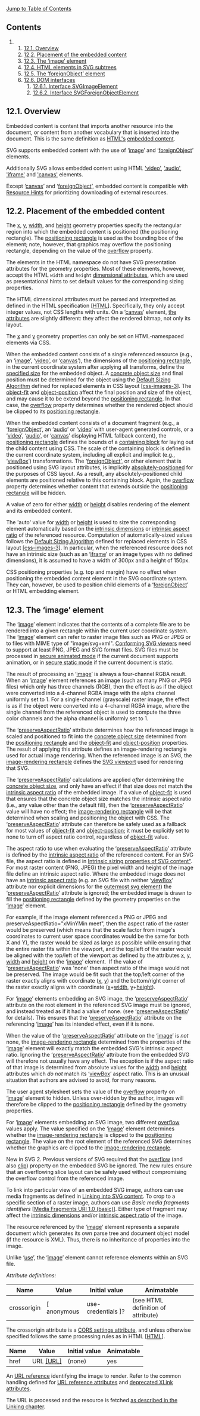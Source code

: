 [Jump to Table of Contents](#toc)

Contents
--------

1.  1.  [12.1. Overview](https://www.w3.org/TR/SVG2/embedded.html#Overview)
    2.  [12.2. Placement of the embedded content](https://www.w3.org/TR/SVG2/embedded.html#Placement)
    3.  [12.3. The ‘image’ element](https://www.w3.org/TR/SVG2/embedded.html#ImageElement)
    4.  [12.4. HTML elements in SVG subtrees](https://www.w3.org/TR/SVG2/embedded.html#HTMLElements)
    5.  [12.5. The ‘foreignObject’ element](https://www.w3.org/TR/SVG2/embedded.html#ForeignObjectElement)
    6.  [12.6. DOM interfaces](https://www.w3.org/TR/SVG2/embedded.html#DOMInterfaces)
        1.  [12.6.1. Interface SVGImageElement](https://www.w3.org/TR/SVG2/embedded.html#InterfaceSVGImageElement)
        2.  [12.6.2. Interface SVGForeignObjectElement](https://www.w3.org/TR/SVG2/embedded.html#InterfaceSVGForeignObjectElement)

12.1. Overview[](#Overview)
---------------------------

Embedded content is content that imports another resource into the document, or content from another vocabulary that is inserted into the document. This is the same definition as [HTML's](https://html.spec.whatwg.org/multipage/) [embedded content](https://html.spec.whatwg.org/multipage/embedded-content.html#embedded-content).

SVG supports embedded content with the use of ‘[image](https://www.w3.org/TR/SVG2/embedded.html#ImageElement)’ and ‘[foreignObject](https://www.w3.org/TR/SVG2/embedded.html#ForeignObjectElement)’ elements.

Additionally SVG allows embedded content using HTML ['video'](https://html.spec.whatwg.org/multipage/media.html#the-video-element), ['audio'](https://html.spec.whatwg.org/multipage/media.html#the-audio-element), ['iframe'](https://html.spec.whatwg.org/multipage/iframe-embed-object.html#the-iframe-element) and ['canvas'](https://html.spec.whatwg.org/multipage/canvas.html#the-canvas-element) elements.

Except ‘[canvas](https://www.w3.org/TR/SVG2/embedded.html#HTMLElements)’ and ‘[foreignObject](https://www.w3.org/TR/SVG2/embedded.html#ForeignObjectElement)’, embedded content is compatible with [Resource Hints](https://www.w3.org/TR/resource-hints/) for prioritizing downloading of external resources.

12.2. Placement of the embedded content[](#Placement)
-----------------------------------------------------

The [x](https://www.w3.org/TR/SVG2/geometry.html#XProperty), [y](https://www.w3.org/TR/SVG2/geometry.html#YProperty), [width](https://www.w3.org/TR/SVG2/geometry.html#Sizing), and [height](https://www.w3.org/TR/SVG2/geometry.html#Sizing) geometry properties specify the rectangular region into which the embedded content is positioned (the positioning rectangle). The [positioning rectangle](https://www.w3.org/TR/SVG2/embedded.html#TermPositioningRectangle) is used as the bounding box of the element; note, however, that graphics may overflow the positioning rectangle, depending on the value of the [overflow](https://www.w3.org/TR/SVG2/render.html#OverflowAndClipProperties) property.

The elements in the HTML namespace do not have SVG presentation attributes for the geometry properties. Most of these elements, however, accept the HTML `width` and `height` [dimensional attributes](https://html.spec.whatwg.org/multipage/embedded-content-other.html#dimension-attributes), which are used as presentational hints to set default values for the corresponding sizing properties.

The HTML dimensional attributes must be parsed and interpretted as defined in the HTML specification \[[HTML](https://www.w3.org/TR/SVG2/refs.html#ref-html)\]. Specifically, they only accept integer values, not CSS lengths with units. On a ‘[canvas](https://www.w3.org/TR/SVG2/embedded.html#HTMLElements)’ element, [the attributes](https://html.spec.whatwg.org/multipage/canvas.html#the-canvas-element:the-canvas-element-19) are slightly different: they affect the rendered bitmap, not only its layout.

The [x](https://www.w3.org/TR/SVG2/geometry.html#XProperty) and [y](https://www.w3.org/TR/SVG2/geometry.html#YProperty) geometry properties can only be set on HTML-namespaced elements via CSS.

When the embedded content consists of a single referenced resource (e.g., an ‘[image](https://www.w3.org/TR/SVG2/embedded.html#ImageElement)’, ‘[video](https://www.w3.org/TR/SVG2/embedded.html#HTMLElements)’, or ‘[canvas](https://www.w3.org/TR/SVG2/embedded.html#HTMLElements)’), the dimensions of the [positioning rectangle](https://www.w3.org/TR/SVG2/embedded.html#TermPositioningRectangle), in the current coordinate system after applying all transforms, define the [specified size](https://www.w3.org/TR/css3-images#specified-size) for the embedded object. A [concrete object size](https://www.w3.org/TR/css3-images#concrete-object-size) and final position must be determined for the object using the [Default Sizing Algorithm](https://www.w3.org/TR/css3-images/#default-sizing) defined for replaced elements in CSS layout \[[css-images-3](https://www.w3.org/TR/SVG2/refs.html#ref-css-images-3)\]. The [object-fit](https://www.w3.org/TR/css3-images/#the-object-fit) and [object-position](https://www.w3.org/TR/css3-images/#the-object-position) affect the final position and size of the object, and may cause it to be extend beyond the [positioning rectangle](https://www.w3.org/TR/SVG2/embedded.html#TermPositioningRectangle). In that case, the [overflow](https://www.w3.org/TR/SVG2/render.html#OverflowAndClipProperties) property determines whether the rendered object should be clipped to its [positioning rectangle](https://www.w3.org/TR/SVG2/embedded.html#TermPositioningRectangle).

When the embedded content consists of a document fragment (e.g., a ‘[foreignObject](https://www.w3.org/TR/SVG2/embedded.html#ForeignObjectElement)’, an ‘[audio](https://www.w3.org/TR/SVG2/embedded.html#HTMLElements)’ or ‘[video](https://www.w3.org/TR/SVG2/embedded.html#HTMLElements)’ with user-agent generated controls, or a ‘[video](https://www.w3.org/TR/SVG2/embedded.html#HTMLElements)’, ‘[audio](https://www.w3.org/TR/SVG2/embedded.html#HTMLElements)’, or ‘[canvas](https://www.w3.org/TR/SVG2/embedded.html#HTMLElements)’ displaying HTML fallback content), the [positioning rectangle](https://www.w3.org/TR/SVG2/embedded.html#TermPositioningRectangle) defines the bounds of a [containing block](https://www.w3.org/TR/CSS21/visuren.html#containing-block) for laying out the child content using CSS. The scale of the containing block is defined in the current coordinate system, including all explicit and implicit (e.g., ‘[viewBox](https://www.w3.org/TR/SVG2/coords.html#ViewBoxAttribute)’) transformations. The ‘[foreignObject](https://www.w3.org/TR/SVG2/embedded.html#ForeignObjectElement)’, or other element that is positioned using SVG layout attributes, is implicitly [absolutely-positioned](https://www.w3.org/TR/CSS21/visuren.html#propdef-position) for the purposes of CSS layout. As a result, any absolutely-positioned child elements are positioned relative to this containing block. Again, the [overflow](https://www.w3.org/TR/SVG2/render.html#OverflowAndClipProperties) property determines whether content that extends outside the [positioning rectangle](https://www.w3.org/TR/SVG2/embedded.html#TermPositioningRectangle) will be hidden.

A value of zero for either [width](https://www.w3.org/TR/SVG2/geometry.html#Sizing) or [height](https://www.w3.org/TR/SVG2/geometry.html#Sizing) disables rendering of the element and its embedded content.

The 'auto' value for [width](https://www.w3.org/TR/SVG2/geometry.html#Sizing) or [height](https://www.w3.org/TR/SVG2/geometry.html#Sizing) is used to size the corresponding element automatically based on the [intrinsic dimensions](https://www.w3.org/TR/css3-images#intrinsic-dimensions) or [intrinsic aspect ratio](https://www.w3.org/TR/css3-images#intrinsic-aspect-ratio) of the referenced resource. Computation of automatically-sized values follows the [Default Sizing Algorithm](https://www.w3.org/TR/css3-images/#default-sizing) defined for replaced elements in CSS layout \[[css-images-3](https://www.w3.org/TR/SVG2/refs.html#ref-css-images-3)\]. In particular, when the referenced resource does not have an intrinsic size (such as an ‘[iframe](https://www.w3.org/TR/SVG2/embedded.html#HTMLElements)’ or an image types with no defined dimensions), it is assumed to have a width of 300px and a height of 150px.

CSS positioning properties (e.g. top and margin) have no effect when positioning the embedded content element in the SVG coordinate system. They can, however, be used to position child elements of a ‘[foreignObject](https://www.w3.org/TR/SVG2/embedded.html#ForeignObjectElement)’ or HTML embedding element.

12.3. The ‘image’ element[](#ImageElement)
------------------------------------------

The ‘[image](https://www.w3.org/TR/SVG2/embedded.html#ImageElement)’ element indicates that the contents of a complete file are to be rendered into a given rectangle within the current user coordinate system. The ‘[image](https://www.w3.org/TR/SVG2/embedded.html#ImageElement)’ element can refer to raster image files such as PNG or JPEG or to files with MIME type of "image/svg+xml". [Conforming SVG viewers](https://www.w3.org/TR/SVG2/conform.html#ConformingSVGViewers) need to support at least PNG, JPEG and SVG format files. SVG files must be processed in [secure animated mode](https://www.w3.org/TR/SVG2/conform.html#secure-animated-mode) if the current document supports animation, or in [secure static mode](https://www.w3.org/TR/SVG2/conform.html#secure-static-mode) if the current document is static.

The result of processing an ‘[image](https://www.w3.org/TR/SVG2/embedded.html#ImageElement)’ is always a four-channel RGBA result. When an ‘[image](https://www.w3.org/TR/SVG2/embedded.html#ImageElement)’ element references an image (such as many PNG or JPEG files) which only has three channels (RGB), then the effect is as if the object were converted into a 4-channel RGBA image with the alpha channel uniformly set to 1. For a single-channel (grayscale) raster image, the effect is as if the object were converted into a 4-channel RGBA image, where the single channel from the referenced object is used to compute the three color channels and the alpha channel is uniformly set to 1.

The ‘[preserveAspectRatio](https://www.w3.org/TR/SVG2/coords.html#PreserveAspectRatioAttribute)’ attribute determines how the referenced image is scaled and positioned to fit into the [concrete object size](https://www.w3.org/TR/css3-images#concrete-object-size) determined from the [positioning rectangle](https://www.w3.org/TR/SVG2/embedded.html#TermPositioningRectangle) and the [object-fit](https://www.w3.org/TR/css3-images/#the-object-fit) and [object-position](https://www.w3.org/TR/css3-images/#the-object-position) properties. The result of applying this attribute defines an image-rendering rectangle used for actual image rendering. When the referenced image is an SVG, the [image-rendering rectangle](https://www.w3.org/TR/SVG2/embedded.html#TermImageRenderingRectangle) defines the [SVG viewport](https://www.w3.org/TR/SVG2/coords.html#TermSVGViewport) used for rendering that SVG.

The ‘[preserveAspectRatio](https://www.w3.org/TR/SVG2/coords.html#PreserveAspectRatioAttribute)’ calculations are applied _after_ determining the [concrete object size](https://www.w3.org/TR/css3-images#concrete-object-size), and only have an effect if that size does not match the [intrinsic aspect ratio](https://www.w3.org/TR/css3-images#intrinsic-aspect-ratio) of the embedded image. If a value of [object-fit](https://www.w3.org/TR/css3-images/#the-object-fit) is used that ensures that the concrete object size matches the intrinsic aspect ratio (i.e., any value other than the default fill), then the ‘[preserveAspectRatio](https://www.w3.org/TR/SVG2/coords.html#PreserveAspectRatioAttribute)’ value will have no effect; the [image-rendering rectangle](https://www.w3.org/TR/SVG2/embedded.html#TermImageRenderingRectangle) will be that determined when scaling and positioning the object with CSS. The ‘[preserveAspectRatio](https://www.w3.org/TR/SVG2/coords.html#PreserveAspectRatioAttribute)’ attribute can therefore be safely used as a fallback for most values of [object-fit](https://www.w3.org/TR/css3-images/#the-object-fit) and [object-position](https://www.w3.org/TR/css3-images/#the-object-position); it must be explicitly set to none to turn off aspect ratio control, regardless of [object-fit](https://www.w3.org/TR/css3-images/#the-object-fit) value.

The aspect ratio to use when evaluating the ‘[preserveAspectRatio](https://www.w3.org/TR/SVG2/coords.html#PreserveAspectRatioAttribute)’ attribute is defined by the [intrinsic aspect ratio](https://www.w3.org/TR/css3-images#intrinsic-aspect-ratio) of the referenced content. For an SVG file, the aspect ratio is defined in [Intrinsic sizing properties of SVG content"](https://www.w3.org/TR/SVG2/coords.html#SizingSVGInCSS). For most raster content (PNG, JPEG) the pixel width and height of the image file define an intrinsic aspect ratio. Where the embedded image does not have an [intrinsic aspect ratio](https://www.w3.org/TR/css3-images#intrinsic-aspect-ratio) (e.g. an SVG file with neither ‘[viewBox](https://www.w3.org/TR/SVG2/coords.html#ViewBoxAttribute)’ attribute nor explicit dimensions for the [outermost svg element](https://www.w3.org/TR/SVG2/struct.html#TermOutermostSVGElement)) the ‘[preserveAspectRatio](https://www.w3.org/TR/SVG2/coords.html#PreserveAspectRatioAttribute)’ attribute is ignored; the embedded image is drawn to fill the [positioning rectangle](https://www.w3.org/TR/SVG2/embedded.html#TermPositioningRectangle) defined by the geometry properties on the ‘[image](https://www.w3.org/TR/SVG2/embedded.html#ImageElement)’ element.

For example, if the image element referenced a PNG or JPEG and preserveAspectRatio="xMinYMin meet", then the aspect ratio of the raster would be preserved (which means that the scale factor from image's coordinates to current user space coordinates would be the same for both X and Y), the raster would be sized as large as possible while ensuring that the entire raster fits within the viewport, and the top/left of the raster would be aligned with the top/left of the viewport as defined by the attributes [x](https://www.w3.org/TR/SVG2/geometry.html#XProperty), [y](https://www.w3.org/TR/SVG2/geometry.html#YProperty), [width](https://www.w3.org/TR/SVG2/geometry.html#Sizing) and [height](https://www.w3.org/TR/SVG2/geometry.html#Sizing) on the ‘[image](https://www.w3.org/TR/SVG2/embedded.html#ImageElement)’ element.  If the value of ‘[preserveAspectRatio](https://www.w3.org/TR/SVG2/coords.html#PreserveAspectRatioAttribute)’ was 'none' then aspect ratio of the image would not be preserved. The image would be fit such that the top/left corner of the raster exactly aligns with coordinate ([x](https://www.w3.org/TR/SVG2/geometry.html#XProperty), [y](https://www.w3.org/TR/SVG2/geometry.html#YProperty)) and the bottom/right corner of the raster exactly aligns with coordinate ([x](https://www.w3.org/TR/SVG2/geometry.html#XProperty)+[width](https://www.w3.org/TR/SVG2/geometry.html#Sizing), [y](https://www.w3.org/TR/SVG2/geometry.html#YProperty)+[height](https://www.w3.org/TR/SVG2/geometry.html#Sizing)).

For ‘[image](https://www.w3.org/TR/SVG2/embedded.html#ImageElement)’ elements embedding an SVG image, the ‘[preserveAspectRatio](https://www.w3.org/TR/SVG2/coords.html#PreserveAspectRatioAttribute)’ attribute on the root element in the referenced SVG image must be ignored, and instead treated as if it had a value of none. (see ‘[preserveAspectRatio](https://www.w3.org/TR/SVG2/coords.html#PreserveAspectRatioAttribute)’ for details). This ensures that the ‘[preserveAspectRatio](https://www.w3.org/TR/SVG2/coords.html#PreserveAspectRatioAttribute)’ attribute on the referencing ‘[image](https://www.w3.org/TR/SVG2/embedded.html#ImageElement)’ has its intended effect, even if it is none.

When the value of the ‘[preserveAspectRatio](https://www.w3.org/TR/SVG2/coords.html#PreserveAspectRatioAttribute)’ attribute on the ‘[image](https://www.w3.org/TR/SVG2/embedded.html#ImageElement)’ is _not_ none, the [image-rendering rectangle](https://www.w3.org/TR/SVG2/embedded.html#TermImageRenderingRectangle) determined from the properties of the ‘[image](https://www.w3.org/TR/SVG2/embedded.html#ImageElement)’ element will exactly match the embedded SVG's intrinsic aspect ratio. Ignoring the ‘[preserveAspectRatio](https://www.w3.org/TR/SVG2/coords.html#PreserveAspectRatioAttribute)’ attribute from the embedded SVG will therefore not usually have any effect. The exception is if the aspect ratio of that image is determined from absolute values for the [width](https://www.w3.org/TR/SVG2/geometry.html#Sizing) and [height](https://www.w3.org/TR/SVG2/geometry.html#Sizing) attributes which _do not_ match its ‘[viewBox](https://www.w3.org/TR/SVG2/coords.html#ViewBoxAttribute)’ aspect ratio. This is an unusual situation that authors are advised to avoid, for many reasons.

The user agent stylesheet sets the value of the [overflow](https://www.w3.org/TR/SVG2/render.html#OverflowAndClipProperties) property on ‘[image](https://www.w3.org/TR/SVG2/embedded.html#ImageElement)’ element to hidden. Unless over-ridden by the author, images will therefore be clipped to the [positioning rectangle](https://www.w3.org/TR/SVG2/embedded.html#TermPositioningRectangle) defined by the geometry properties.

For ‘[image](https://www.w3.org/TR/SVG2/embedded.html#ImageElement)’ elements embedding an SVG image, two different [overflow](https://www.w3.org/TR/SVG2/render.html#OverflowAndClipProperties) values apply. The value specified on the ‘[image](https://www.w3.org/TR/SVG2/embedded.html#ImageElement)’ element determines whether the [image-rendering rectangle](https://www.w3.org/TR/SVG2/embedded.html#TermImageRenderingRectangle) is clipped to the [positioning rectangle](https://www.w3.org/TR/SVG2/embedded.html#TermPositioningRectangle). The value on the root element of the referenced SVG determines whether the graphics are clipped to the [image-rendering rectangle](https://www.w3.org/TR/SVG2/embedded.html#TermImageRenderingRectangle).

New in SVG 2. Previous versions of SVG required that the [overflow](https://www.w3.org/TR/SVG2/render.html#OverflowAndClipProperties) (and also [clip](https://drafts.fxtf.org/css-masking-1/#propdef-clip)) property on the embedded SVG be ignored. The new rules ensure that an overflowing slice layout can be safely used without compromising the overflow control from the referenced image.

To link into particular view of an embedded SVG image, authors can use media fragments as defined in [Linking into SVG content](https://www.w3.org/TR/SVG2/linking.html#LinksIntoSVG). To crop to a specific section of a raster image, authors can use _Basic media fragments identifiers_ \[[Media Fragments URI 1.0 (basic)](https://www.w3.org/TR/SVG2/refs.html#ref-media-frags)\]. Either type of fragment may affect the [intrinsic dimensions](https://www.w3.org/TR/css3-images#intrinsic-dimensions) and/or [intrinsic aspect ratio](https://www.w3.org/TR/css3-images#intrinsic-aspect-ratio) of the image.

The resource referenced by the ‘[image](https://www.w3.org/TR/SVG2/embedded.html#ImageElement)’ element represents a separate document which generates its own parse tree and document object model (if the resource is XML). Thus, there is no inheritance of properties into the image.

Unlike ‘[use](https://www.w3.org/TR/SVG2/struct.html#UseElement)’, the ‘[image](https://www.w3.org/TR/SVG2/embedded.html#ImageElement)’ element cannot reference elements within an SVG file.

_Attribute definitions:_

| Name | Value | Initial value | Animatable |
| --- | --- | --- | --- |
| crossorigin | \[ anonymous | use-credentials \]? | (see HTML definition of attribute) | yes |

The crossorigin attribute is a [CORS settings attribute](https://html.spec.whatwg.org/multipage/urls-and-fetching.html#cors-settings-attribute), and unless otherwise specified follows the same processing rules as in HTML \[[HTML](https://www.w3.org/TR/SVG2/refs.html#ref-html)\].

| Name | Value | Initial value | Animatable |
| --- | --- | --- | --- |
| href | URL [\[URL\]](https://www.w3.org/TR/SVG2/types.html#attribute-url) | (none) | yes |

An [URL reference](https://www.w3.org/TR/SVG2/linking.html#URLReference) identifying the image to render. Refer to the common handling defined for [URL reference attributes](https://www.w3.org/TR/SVG2/linking.html#linkRefAttrs) and [deprecated XLink attributes](https://www.w3.org/TR/SVG2/linking.html#XLinkRefAttrs).

The URL is processed and the resource is fetched [as described in the Linking chapter](https://www.w3.org/TR/SVG2/linking.html#processingURL).

<?xml version="1.0" standalone="no"?>
<svg width="4in" height="3in"
     xmlns="http://www.w3.org/2000/svg">
  <desc>This graphic links to an external image
  </desc>
  <image x="200" y="200" width="100px" height="100px"
         href="myimage.png">
    <title>My image</title>
  </image>
</svg>

Since image references always refer to a complete document, a target-only URL is treated as a link to the same file, which is rendered again as an independent embedded image. Since the embedded image is processed in a secure mode, its own embedded references are not processed, preventing infinite recursion.

```
<?xml version="1.0" standalone="no"?>
<svg width="5cm" height="3cm" viewBox="0 0 50 30"
     xmlns="http://www.w3.org/2000/svg"
     xmlns:xlink="http://www.w3.org/1999/xlink">
  <title>Recursive SVG</title>
  <desc>An SVG with two recursive image reference to itself.
    One reference uses the file name as a relative URL,
    the other uses a target fragment only.
    When viewed in a processing mode that supports external file references,
    the embedded images should be rendered;
    however, the embedded image must be processed in secure mode,
    so the recursion only happens once.
    The appearance should be three nested red circles in a bulls-eye pattern;
    the innermost circle has solid fill because of target styles.
  </desc>
  <style type="text/css">
    #target:target {
      fill: red;
    }
  </style>
  <circle id="target"
          stroke="red" stroke-width="5" fill="none"
          cx="50%" cy="50%" r="12" />
  <image xlink:href="recursive-image.svg"
         x="25%" y="25%" width="50%" height="50%" />
  <image xlink:href="#target"
         x="45%" y="45%" width="10%" height="10%" />
</svg>
```

![](https://www.w3.org/TR/SVG2/images/embedded/recursive-image.png)

Example recursive-image

[View this example as SVG (SVG-enabled browsers only)](https://www.w3.org/TR/SVG2/images/embedded/recursive-image.svg)

12.4. HTML elements in SVG subtrees[](#HTMLElements)
----------------------------------------------------

The following HTML elements render when included in an SVG subtree as a child of a [container element](https://www.w3.org/TR/SVG2/struct.html#TermContainerElement) and when using the [HTML namespace](https://html.spec.whatwg.org/multipage/infrastructure.html#xml):

*   ['video'](https://html.spec.whatwg.org/multipage/media.html#the-video-element)
*   ['audio'](https://html.spec.whatwg.org/multipage/media.html#the-audio-element)
*   ['iframe'](https://html.spec.whatwg.org/multipage/iframe-embed-object.html#the-iframe-element)
*   ['canvas'](https://html.spec.whatwg.org/multipage/canvas.html#the-canvas-element)

```
<svg xmlns="http://www.w3.org/2000/svg" xmlns:html="http://www.w3.org/1999/xhtml">
  <html:video src="file.mp4" controls="controls">
  </html:video>
</svg>
```

HTML elements, in the HTML namespace, used as children of ['video'](https://html.spec.whatwg.org/multipage/media.html#the-video-element), ['audio'](https://html.spec.whatwg.org/multipage/media.html#the-audio-element), ['iframe'](https://html.spec.whatwg.org/multipage/iframe-embed-object.html#the-iframe-element) and ['canvas'](https://html.spec.whatwg.org/multipage/canvas.html#the-canvas-element) elements within an SVG document fragment behave as specified in HTML. This applies in particular to [fallback content](https://html.spec.whatwg.org/multipage/dom.html#fallback-content); if fallback content is rendered, the embedded element behaves like an SVG ‘[foreignObject](https://www.w3.org/TR/SVG2/embedded.html#ForeignObjectElement)’ element to contain the HTML content. This would occur, for example, for a ‘[video](https://www.w3.org/TR/SVG2/embedded.html#HTMLElements)’ element if the user agent does not support the specified video formats, or for a ‘[canvas](https://www.w3.org/TR/SVG2/embedded.html#HTMLElements)’ element if scripting is disabled.

```
<svg xmlns="http://www.w3.org/2000/svg" xmlns:html="http://www.w3.org/1999/xhtml">
  <html:video src="http://example.org/dummyvideo" controls="controls">
    <html:p>The video format is not supported by this browser.</html:p>
  </html:video>
</svg>
```

The HTML specification is applicable also for the ['track'](https://html.spec.whatwg.org/multipage/media.html#the-track-element) and ['source'](https://html.spec.whatwg.org/multipage/embedded-content.html#the-source-element) elements.

```
<svg xmlns="http://www.w3.org/2000/svg" xmlns:html="http://www.w3.org/1999/xhtml">
  <html:video src="file.mp4" controls="controls">
    <html:source src="file.webm" type='video/webm;codecs="vp8, vorbis"'/>
    <html:source src="file.mp4" type='video/mp4;codecs="avc1.42E01E, mp4a.40.2"'/>
  </html:video>
</svg>
```

Currently, within an SVG subtree, these tagnames are not recognized by the HTML parser to be HTML-namespaced elements, although this may change in the future. Therefore, in order to include these elements within SVG, one of the following must be used:

*   An XML serialization that recognizes namespace declarations (such as stand-alone SVG or XHTML).
*   Namespaced elements as created via the `createElementNS` DOM API method.
*   A ‘[foreignObject](https://www.w3.org/TR/SVG2/embedded.html#ForeignObjectElement)’ element to wrap the HTML-namespaced elements, which will then be correctly parsed.

Other HTML elements in an SVG subtree, other than those inside a ‘[foreignObject](https://www.w3.org/TR/SVG2/embedded.html#ForeignObjectElement)’ element, must be treated as [unknown elements](https://www.w3.org/TR/SVG2/struct.html#UnknownElement) for rendering purposes.

Many HTML elements will be treated as a parse error by the HTML parser, causing the SVG fragment to terminate.

12.5. The ‘foreignObject’ element[](#ForeignObjectElement)
----------------------------------------------------------

SVG is designed to be compatible with other XML languages for describing and rendering other types of content. The ‘[foreignObject](https://www.w3.org/TR/SVG2/embedded.html#ForeignObjectElement)’ element allows for inclusion of elements in a non-SVG namespace which is rendered within a region of the SVG graphic using other user agent processes. The included foreign graphical content is subject to SVG transformations, filters, clipping, masking and compositing. Examples include inserting a [MathML](https://www.w3.org/TR/2003/REC-MathML2-20031021/) expression into an SVG drawing \[[MathML3](https://www.w3.org/TR/SVG2/refs.html#ref-mathml3)\], or adding a block of complex CSS-formatted HTML text or form inputs.

The HTML parser treats elements inside the ‘[foreignObject](https://www.w3.org/TR/SVG2/embedded.html#ForeignObjectElement)’ equivalent to elements inside an HTML document fragment. Any `svg` or `math` element, and their descendents, will be parsed as being in the SVG or MathML namespace, respectively; all other tags will be parsed as being in the HTML namespace.

SVG-namespaced elements within a ‘[foreignObject](https://www.w3.org/TR/SVG2/embedded.html#ForeignObjectElement)’ will not be rendered, except in the situation where a properly defined SVG fragment, including a root ‘[svg](https://www.w3.org/TR/SVG2/struct.html#SVGElement)’ element is defined as a descendent of the ‘[foreignObject](https://www.w3.org/TR/SVG2/embedded.html#ForeignObjectElement)’.

A ‘[foreignObject](https://www.w3.org/TR/SVG2/embedded.html#ForeignObjectElement)’ may be used in conjunction with the ‘[switch](https://www.w3.org/TR/SVG2/struct.html#SwitchElement)’ element and the ‘[requiredExtensions](https://www.w3.org/TR/SVG2/struct.html#RequiredExtensionsAttribute)’ attribute to provide proper checking for user agent support and provide an alternate rendering in case user agent support is not available.

This specification does not define how ‘[requiredExtensions](https://www.w3.org/TR/SVG2/struct.html#RequiredExtensionsAttribute)’ values should be mapped to support for different XML languages; a future specification may do so.

It is not required that SVG user agent support the ability to invoke other arbitrary user agents to handle embedded foreign object types; however, all conforming SVG user agents would need to support the ‘[switch](https://www.w3.org/TR/SVG2/struct.html#SwitchElement)’ element and must be able to render valid SVG elements when they appear as one of the alternatives within a ‘[switch](https://www.w3.org/TR/SVG2/struct.html#SwitchElement)’ element.

It is expected that commercial Web browsers will support the ability for SVG to embed CSS-formatted HTML and also MathML content, with the rendered content subject to transformations and compositing defined in the SVG fragment. At this time, such a capability is not a requirement.

<?xml version="1.0" standalone="yes"?>
<svg width="4in" height="3in"
 xmlns = 'http://www.w3.org/2000/svg'>
  <desc>This example uses the 'switch' element to provide a
        fallback graphical representation of an paragraph, if
        XMHTML is not supported.</desc>
  <!-- The 'switch' element will process the first child element
       whose testing attributes evaluate to true.-->
  <switch>
    <!-- Process the embedded XHTML if the requiredExtensions attribute
         evaluates to true (i.e., the user agent supports XHTML
         embedded within SVG). -->
    <foreignObject width="100" height="50"
                   requiredExtensions="http://example.com/SVGExtensions/EmbeddedXHTML">
      <!-- XHTML content goes here -->
      <body xmlns="http://www.w3.org/1999/xhtml">
        <p>Here is a paragraph that requires word wrap</p>
      </body>
    </foreignObject>
    <!-- Else, process the following alternate SVG.
         Note that there are no testing attributes on the 'text' element.
         If no testing attributes are provided, it is as if there
         were testing attributes and they evaluated to true.-->
    <text font-size="10" font-family="Verdana">
      <tspan x="10" y="10">Here is a paragraph that</tspan>
      <tspan x="10" y="20">requires word wrap.</tspan>
    </text>
  </switch>
</svg>

12.6. DOM interfaces[](#DOMInterfaces)
--------------------------------------

### 12.6.1. Interface SVGImageElement[](#InterfaceSVGImageElement)

An [SVGImageElement](https://www.w3.org/TR/SVG2/embedded.html#InterfaceSVGImageElement) object represents an ‘[image](https://www.w3.org/TR/SVG2/embedded.html#ImageElement)’ element in the DOM.

```
\[Exposed=Window\]
interface **SVGImageElement** : [SVGGraphicsElement](https://www.w3.org/TR/SVG2/types.html#InterfaceSVGGraphicsElement) {
  \[SameObject\] readonly attribute [SVGAnimatedLength](https://www.w3.org/TR/SVG2/types.html#InterfaceSVGAnimatedLength) [x](https://www.w3.org/TR/SVG2/embedded.html#__svg__SVGImageElement__x);
  \[SameObject\] readonly attribute [SVGAnimatedLength](https://www.w3.org/TR/SVG2/types.html#InterfaceSVGAnimatedLength) [y](https://www.w3.org/TR/SVG2/embedded.html#__svg__SVGImageElement__y);
  \[SameObject\] readonly attribute [SVGAnimatedLength](https://www.w3.org/TR/SVG2/types.html#InterfaceSVGAnimatedLength) [width](https://www.w3.org/TR/SVG2/embedded.html#__svg__SVGImageElement__width);
  \[SameObject\] readonly attribute [SVGAnimatedLength](https://www.w3.org/TR/SVG2/types.html#InterfaceSVGAnimatedLength) [height](https://www.w3.org/TR/SVG2/embedded.html#__svg__SVGImageElement__height);
  \[SameObject\] readonly attribute [SVGAnimatedPreserveAspectRatio](https://www.w3.org/TR/SVG2/coords.html#InterfaceSVGAnimatedPreserveAspectRatio) [preserveAspectRatio](https://www.w3.org/TR/SVG2/embedded.html#__svg__SVGImageElement__preserveAspectRatio);
  attribute DOMString? [crossOrigin](https://www.w3.org/TR/SVG2/embedded.html#__svg__SVGImageElement__crossOrigin);
};

[SVGImageElement](https://www.w3.org/TR/SVG2/embedded.html#InterfaceSVGImageElement) includes [SVGURIReference](https://www.w3.org/TR/SVG2/types.html#InterfaceSVGURIReference);
```

The **x**, **y**, **width** and **height** IDL attributes [reflect](https://www.w3.org/TR/SVG2/types.html#TermReflect) the computed values of the [x](https://www.w3.org/TR/SVG2/geometry.html#XProperty), [y](https://www.w3.org/TR/SVG2/geometry.html#YProperty), [width](https://www.w3.org/TR/SVG2/geometry.html#Sizing) and [height](https://www.w3.org/TR/SVG2/geometry.html#Sizing) properties and their corresponding presentation attributes, respectively.

The **preserveAspectRatio** IDL attribute [reflects](https://www.w3.org/TR/SVG2/types.html#TermReflect) the ‘[preserveAspectRatio](https://www.w3.org/TR/SVG2/coords.html#PreserveAspectRatioAttribute)’ content attribute.

The **crossOrigin** IDL attribute [reflects](https://www.w3.org/TR/SVG2/types.html#TermReflect) the ‘[crossorigin](https://www.w3.org/TR/SVG2/embedded.html#ImageElementCrossoriginAttribute)’ content attribute.

### 12.6.2. Interface SVGForeignObjectElement[](#InterfaceSVGForeignObjectElement)

An [SVGForeignObjectElement](https://www.w3.org/TR/SVG2/embedded.html#InterfaceSVGForeignObjectElement) object represents a ‘[foreignObject](https://www.w3.org/TR/SVG2/embedded.html#ForeignObjectElement)’ in the DOM.

```
\[Exposed=Window\]
interface **SVGForeignObjectElement** : [SVGGraphicsElement](https://www.w3.org/TR/SVG2/types.html#InterfaceSVGGraphicsElement) {
  \[SameObject\] readonly attribute [SVGAnimatedLength](https://www.w3.org/TR/SVG2/types.html#InterfaceSVGAnimatedLength) [x](https://www.w3.org/TR/SVG2/embedded.html#__svg__SVGForeignObjectElement__x);
  \[SameObject\] readonly attribute [SVGAnimatedLength](https://www.w3.org/TR/SVG2/types.html#InterfaceSVGAnimatedLength) [y](https://www.w3.org/TR/SVG2/embedded.html#__svg__SVGForeignObjectElement__y);
  \[SameObject\] readonly attribute [SVGAnimatedLength](https://www.w3.org/TR/SVG2/types.html#InterfaceSVGAnimatedLength) [width](https://www.w3.org/TR/SVG2/embedded.html#__svg__SVGForeignObjectElement__width);
  \[SameObject\] readonly attribute [SVGAnimatedLength](https://www.w3.org/TR/SVG2/types.html#InterfaceSVGAnimatedLength) [height](https://www.w3.org/TR/SVG2/embedded.html#__svg__SVGForeignObjectElement__height);
};
```

The **x**, **y**, **width** and **height** IDL attributes [reflect](https://www.w3.org/TR/SVG2/types.html#TermReflect) the computed values of the [x](https://www.w3.org/TR/SVG2/geometry.html#XProperty), [y](https://www.w3.org/TR/SVG2/geometry.html#YProperty), [width](https://www.w3.org/TR/SVG2/geometry.html#Sizing) and [height](https://www.w3.org/TR/SVG2/geometry.html#Sizing) properties and their corresponding presentation attributes, respectively.
